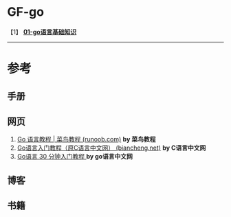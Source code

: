 # GF-go

【1】 **[01-go语言基础知识](01-go语言基础知识.md)**



---

# 参考

## 手册



## 网页

1. [Go 语言教程 | 菜鸟教程 (runoob.com)](https://www.runoob.com/go/go-tutorial.html)  **by 菜鸟教程**
2. [Go语言入门教程（原C语言中文网） (biancheng.net)](http://c.biancheng.net/golang/)  **by C语言中文网**
3. [Go语言 30 分钟入门教程 ](https://studygolang.com/articles/13958)  **by go语言中文网**





##  博客



## 书籍



